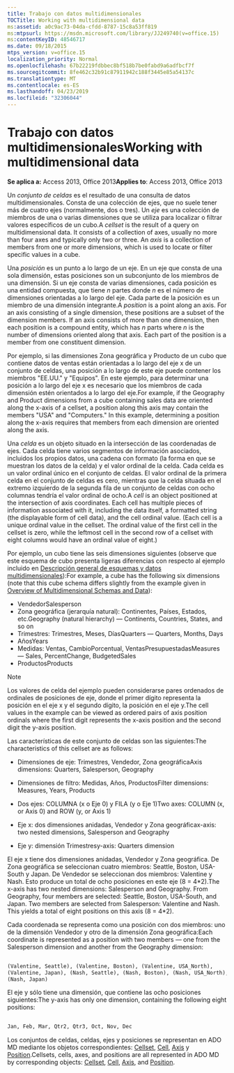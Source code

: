 ```yaml
---
title: Trabajo con datos multidimensionales
TOCTitle: Working with multidimensional data
ms:assetid: a0c9ac73-04da-cfdd-8787-15c8a53ff819
ms:mtpsurl: https://msdn.microsoft.com/library/JJ249740(v=office.15)
ms:contentKeyID: 48546717
ms.date: 09/18/2015
mtps_version: v=office.15
localization_priority: Normal
ms.openlocfilehash: 67b22219fdbbec8bf518b7be0fabd9a6adfbcf7f
ms.sourcegitcommit: 8fe462c32b91c87911942c188f3445e85a54137c
ms.translationtype: MT
ms.contentlocale: es-ES
ms.lasthandoff: 04/23/2019
ms.locfileid: "32306044"
---
```

# <a name="working-with-multidimensional-data"></a><span data-ttu-id="4b30b-102">Trabajo con datos multidimensionales</span><span class="sxs-lookup"><span data-stu-id="4b30b-102">Working with multidimensional data</span></span>

<span data-ttu-id="4b30b-103">**Se aplica a:** Access 2013, Office 2013</span><span class="sxs-lookup"><span data-stu-id="4b30b-103">**Applies to**: Access 2013, Office 2013</span></span>

<span data-ttu-id="4b30b-p101">Un *conjunto de celdas* es el resultado de una consulta de datos multidimensionales. Consta de una colección de ejes, que no suele tener más de cuatro ejes (normalmente, dos o tres). Un *eje* es una colección de miembros de una o varias dimensiones que se utiliza para localizar o filtrar valores específicos de un cubo.</span><span class="sxs-lookup"><span data-stu-id="4b30b-p101">A *cellset* is the result of a query on multidimensional data. It consists of a collection of axes, usually no more than four axes and typically only two or three. An *axis* is a collection of members from one or more dimensions, which is used to locate or filter specific values in a cube.</span></span>

<span data-ttu-id="4b30b-p102">Una *posición* es un punto a lo largo de un eje. En un eje que consta de una sola dimensión, estas posiciones son un subconjunto de los miembros de una dimensión. Si un eje consta de varias dimensiones, cada posición es una entidad compuesta, que tiene *n* partes donde *n* es el número de dimensiones orientadas a lo largo del eje. Cada parte de la posición es un miembro de una dimensión integrante.</span><span class="sxs-lookup"><span data-stu-id="4b30b-p102">A *position* is a point along an axis. For an axis consisting of a single dimension, these positions are a subset of the dimension members. If an axis consists of more than one dimension, then each position is a compound entity, which has *n* parts where *n* is the number of dimensions oriented along that axis. Each part of the position is a member from one constituent dimension.</span></span>

<span data-ttu-id="4b30b-p103">Por ejemplo, si las dimensiones Zona geográfica y Producto de un cubo que contiene datos de ventas están orientadas a lo largo del eje x de un conjunto de celdas, una posición a lo largo de este eje puede contener los miembros "EE.UU." y "Equipos". En este ejemplo, para determinar una posición a lo largo del eje x es necesario que los miembros de cada dimensión estén orientados a lo largo del eje.</span><span class="sxs-lookup"><span data-stu-id="4b30b-p103">For example, if the Geography and Product dimensions from a cube containing sales data are oriented along the x-axis of a cellset, a position along this axis may contain the members "USA" and "Computers." In this example, determining a position along the x-axis requires that members from each dimension are oriented along the axis.</span></span>

<span data-ttu-id="4b30b-p104">Una *celda* es un objeto situado en la intersección de las coordenadas de ejes. Cada celda tiene varios segmentos de información asociados, incluidos los propios datos, una cadena con formato (la forma en que se muestran los datos de la celda) y el valor ordinal de la celda. Cada celda es un valor ordinal único en el conjunto de celdas. El valor ordinal de la primera celda en el conjunto de celdas es cero, mientras que la celda situada en el extremo izquierdo de la segunda fila de un conjunto de celdas con ocho columnas tendría el valor ordinal de ocho.</span><span class="sxs-lookup"><span data-stu-id="4b30b-p104">A *cell* is an object positioned at the intersection of axis coordinates. Each cell has multiple pieces of information associated with it, including the data itself, a formatted string (the displayable form of cell data), and the cell ordinal value. (Each cell is a unique ordinal value in the cellset. The ordinal value of the first cell in the cellset is zero, while the leftmost cell in the second row of a cellset with eight columns would have an ordinal value of eight.)</span></span>

<span data-ttu-id="4b30b-117">Por ejemplo, un cubo tiene las seis dimensiones siguientes (observe que este esquema de cubo presenta ligeras diferencias con respecto al ejemplo incluido en [Descripción general de esquemas y datos multidimensionales](overview-of-multidimensional-schemas-and-data.md)):</span><span class="sxs-lookup"><span data-stu-id="4b30b-117">For example, a cube has the following six dimensions (note that this cube schema differs slightly from the example given in [Overview of Multidimensional Schemas and Data](overview-of-multidimensional-schemas-and-data.md)):</span></span>

- <span data-ttu-id="4b30b-118">Vendedor</span><span class="sxs-lookup"><span data-stu-id="4b30b-118">Salesperson</span></span>
- <span data-ttu-id="4b30b-119">Zona geográfica (jerarquía natural): Continentes, Países, Estados, etc.</span><span class="sxs-lookup"><span data-stu-id="4b30b-119">Geography (natural hierarchy) — Continents, Countries, States, and so on</span></span>
- <span data-ttu-id="4b30b-120">Trimestres: Trimestres, Meses, Días</span><span class="sxs-lookup"><span data-stu-id="4b30b-120">Quarters — Quarters, Months, Days</span></span>
- <span data-ttu-id="4b30b-121">Años</span><span class="sxs-lookup"><span data-stu-id="4b30b-121">Years</span></span>
- <span data-ttu-id="4b30b-122">Medidas: Ventas, CambioPorcentual, VentasPresupuestadas</span><span class="sxs-lookup"><span data-stu-id="4b30b-122">Measures — Sales, PercentChange, BudgetedSales</span></span>
- <span data-ttu-id="4b30b-123">Productos</span><span class="sxs-lookup"><span data-stu-id="4b30b-123">Products</span></span>

> [!NOTE]
> <span data-ttu-id="4b30b-124">Los valores de celda del ejemplo pueden considerarse pares ordenados de ordinales de posiciones de eje, donde el primer dígito representa la posición en el eje x y el segundo dígito, la posición en el eje y.</span><span class="sxs-lookup"><span data-stu-id="4b30b-124">The cell values in the example can be viewed as ordered pairs of axis position ordinals where the first digit represents the x-axis position and the second digit the y-axis position.</span></span>

<span data-ttu-id="4b30b-125">Las características de este conjunto de celdas son las siguientes:</span><span class="sxs-lookup"><span data-stu-id="4b30b-125">The characteristics of this cellset are as follows:</span></span>

- <span data-ttu-id="4b30b-126">Dimensiones de eje: Trimestres, Vendedor, Zona geográfica</span><span class="sxs-lookup"><span data-stu-id="4b30b-126">Axis dimensions: Quarters, Salesperson, Geography</span></span>

- <span data-ttu-id="4b30b-127">Dimensiones de filtro: Medidas, Años, Productos</span><span class="sxs-lookup"><span data-stu-id="4b30b-127">Filter dimensions: Measures, Years, Products</span></span>

- <span data-ttu-id="4b30b-128">Dos ejes: COLUMNA (x o Eje 0) y FILA (y o Eje 1)</span><span class="sxs-lookup"><span data-stu-id="4b30b-128">Two axes: COLUMN (x, or Axis 0) and ROW (y, or Axis 1)</span></span>

- <span data-ttu-id="4b30b-129">Eje x: dos dimensiones anidadas, Vendedor y Zona geográfica</span><span class="sxs-lookup"><span data-stu-id="4b30b-129">x-axis: two nested dimensions, Salesperson and Geography</span></span>

- <span data-ttu-id="4b30b-130">Eje y: dimensión Trimestres</span><span class="sxs-lookup"><span data-stu-id="4b30b-130">y-axis: Quarters dimension</span></span>

<span data-ttu-id="4b30b-p105">El eje x tiene dos dimensiones anidadas, Vendedor y Zona geográfica. De Zona geográfica se seleccionan cuatro miembros: Seattle, Boston, USA-South y Japan. De Vendedor se seleccionan dos miembros: Valentine y Nash. Esto produce un total de ocho posiciones en este eje (8 = 4\*2).</span><span class="sxs-lookup"><span data-stu-id="4b30b-p105">The x-axis has two nested dimensions: Salesperson and Geography. From Geography, four members are selected: Seattle, Boston, USA-South, and Japan. Two members are selected from Salesperson: Valentine and Nash. This yields a total of eight positions on this axis (8 = 4\*2).</span></span>

<span data-ttu-id="4b30b-135">Cada coordenada se representa como una posición con dos miembros: uno de la dimensión Vendedor y otro de la dimensión Zona geográfica:</span><span class="sxs-lookup"><span data-stu-id="4b30b-135">Each coordinate is represented as a position with two members — one from the Salesperson dimension and another from the Geography dimension:</span></span>

```vb 
 
(Valentine, Seattle), (Valentine, Boston), (Valentine, USA_North), 
(Valentine, Japan), (Nash, Seattle), (Nash, Boston), (Nash, USA_North), 
(Nash, Japan) 
```

<span data-ttu-id="4b30b-136">El eje y sólo tiene una dimensión, que contiene las ocho posiciones siguientes:</span><span class="sxs-lookup"><span data-stu-id="4b30b-136">The y-axis has only one dimension, containing the following eight positions:</span></span>

```vb 
 
Jan, Feb, Mar, Qtr2, Qtr3, Oct, Nov, Dec 
```

<span data-ttu-id="4b30b-137">Los conjuntos de celdas, celdas, ejes y posiciones se representan en ADO MD mediante los objetos correspondientes: [Cellset](cellset-object-ado-md.md), [Cell](cell-object-ado-md.md), [Axis](axis-object-ado-md.md) y [Position](position-object-ado-md.md).</span><span class="sxs-lookup"><span data-stu-id="4b30b-137">Cellsets, cells, axes, and positions are all represented in ADO MD by corresponding objects: [Cellset](cellset-object-ado-md.md), [Cell](cell-object-ado-md.md), [Axis](axis-object-ado-md.md), and [Position](position-object-ado-md.md).</span></span>

